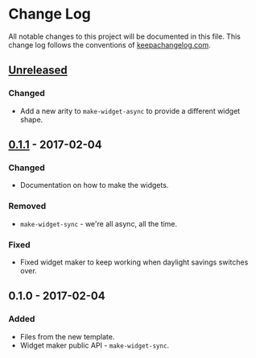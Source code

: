 # Change Log
All notable changes to this project will be documented in this file. This change log follows the conventions of [keepachangelog.com](http://keepachangelog.com/).

## [Unreleased]
### Changed
- Add a new arity to `make-widget-async` to provide a different widget shape.

## [0.1.1] - 2017-02-04
### Changed
- Documentation on how to make the widgets.

### Removed
- `make-widget-sync` - we're all async, all the time.

### Fixed
- Fixed widget maker to keep working when daylight savings switches over.

## 0.1.0 - 2017-02-04
### Added
- Files from the new template.
- Widget maker public API - `make-widget-sync`.

[Unreleased]: https://github.com/your-name/clouse/compare/0.1.1...HEAD
[0.1.1]: https://github.com/your-name/clouse/compare/0.1.0...0.1.1
